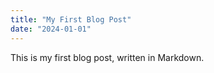 ```yaml
---
title: "My First Blog Post"
date: "2024-01-01"
---
```

This is my first blog post, written in Markdown.
